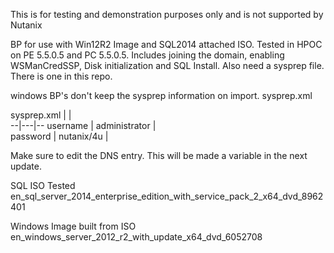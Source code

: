 This is for testing and demonstration purposes only and is not supported by Nutanix

BP for use with Win12R2 Image and SQL2014 attached ISO. Tested in HPOC on PE 5.5.0.5 and PC 5.5.0.5. Includes joining the domain, enabling WSManCredSSP, Disk initialization and SQL Install. Also need a sysprep file. There is one in this repo.

windows BP's don't keep the sysprep information on import.
sysprep.xml

sysprep.xml  |   |  
--|---|--
username |  administrator  |  
password  |  nutanix/4u |  



Make sure to edit the DNS entry. This will be made a variable in the next update.

SQL ISO Tested
en_sql_server_2014_enterprise_edition_with_service_pack_2_x64_dvd_8962401


Windows Image built from ISO
en_windows_server_2012_r2_with_update_x64_dvd_6052708
